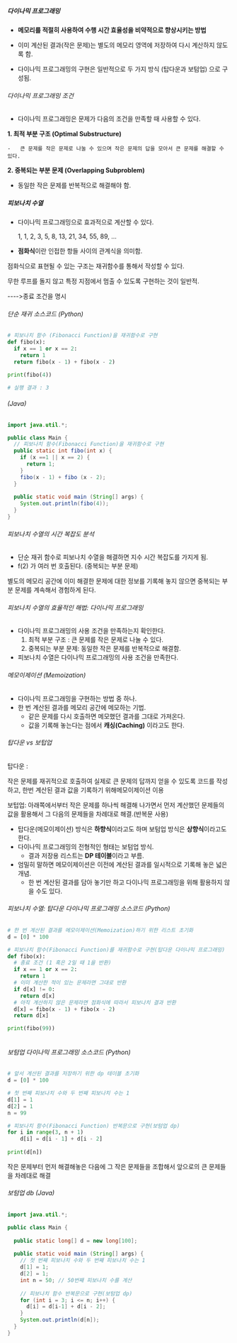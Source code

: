 ##### 다이나믹 프로그래밍

- **메모리를 적절히 사용하여 수행 시간 효율성을 비약적으로 향상시키는 방법**

- 이미 계산된 결과(작은 문제)는 별도의 메모리 영역에 저장하여 다시 계산하지 않도록 함.
- 다이나믹 프로그래밍의 구현은 일반적으로 두 가지 방식 (탑다운과 보텀업) 으로 구성됨.



###### 다이나믹 프로그래밍 조건

- 다이나믹 프로그래밍은 문제가 다음의 조건을 만족할 때 사용할 수 있다.

**1. 최적 부분 구조 (Optimal Substructure)**

	-	큰 문제를 작은 문제로 나눌 수 있으며 작은 문제의 답을 모아서 큰 문제를 해결할 수 있다.

**2. 중복되는 부분 문제 (Overlapping Subproblem)**

- 동일한 작은 문제를 반복적으로 해결해야 함.



##### 피보나치 수열

- 다이나믹 프로그래밍으로 효과적으로 계산할 수 있다.

  1, 1, 2, 3, 5, 8, 13, 21, 34, 55, 89, ...

- **점화식**이란 인접한 항들 사이의 관계식을 의미함.

   

점화식으로 표현될 수 있는 구조는 재귀함수를 통해서 작성할 수 있다.

 무한 루프를 돌지 않고 특정 지점에서 멈출 수 있도록 구현하는 것이 일반적.

---->종료 조건을 명시 

###### 단순 재귀 소스코드 (Python)

``` python
# 피보나치 함수 (Fibonacci Function)을 재귀함수로 구현
def fibo(x):
  if x == 1 or x == 2:
    return 1
  return fibo(x - 1) + fibo(x - 2)

print(fibo(4))

# 실행 결과 : 3
```

###### (Java)

````java
import java.util.*;

public class Main {
  // 피보나치 함수(Fibonacci Function)을 재귀함수로 구현
  public static int fibo(int x) {
    if (x ==1 || x == 2) {
      return 1;
    }
    fibo(x - 1) + fibo (x - 2);  
  }
  
  public static void main (String[] args) {
    System.out.println(fibo(4));
  }
}
````



###### 피보나치 수열의 시간 복잡도 분석

- 단순 재귀 함수로 피보나치 수열을 해결하면 지수 시간 복잡도를 가지게 됨.
- f(2) 가 여러 번 호출된다. (중복되는 부분 문제)

별도의 메모리 공간에 이미 해결한 문제에 대한 정보를 기록해 놓지 않으면 중복되는 부분 문제를 계속해서 경험하게 된다.



###### 피보나치 수열의 효율적인 해법: 다이나믹 프로그래밍

- 다이나믹 프로그래밍의 사용 조건을 만족하는지 확인한다.
  1. 최적 부분 구조 : 큰 문제를 작은 문제로 나눌 수 있다.
  2.  중복되는 부분 문제: 동일한 작은 문제를 반복적으로 해결함.
- 피보나치 수열은 다이나믹 프로그래밍의 사용 조건을 만족한다.



###### 메모이제이션 (Memoization) 

- 다이나믹 프로그래밍을 구현하는 방법 중 하나.
- 한 번 계산된 결과를 메모리 공간에 메모하는 기법.
  - 같은 문제를 다시 호출하면 메모했던 결과를 그대로 가져온다.
  - 값을 기록해 놓는다는 점에서 **캐싱(Caching)** 이라고도 한다.



###### 탑다운 vs 보텁업

탑다운 :

작은 문제를 재귀적으로 호출하여 실제로 큰 문제의 답까지 얻을 수 있도록 코드를 작성하고, 한번 계산된 결과 값을 기록하기 위해메모이제이션 이용

보텁업: 아래쪽에서부터 작은 문제를 하나씩 해결해 나가면서 먼저 계산했던 문제들의 값을 활용해서 그 다음의 문제들을 차례대로 해결.(반복문 사용)

-  탑다운(메모이제이션) 방식은 **하향식**이라고도 하며 보텀업 방식은 **상향식**이라고도 한다.
- 다이나믹 프로그래밍의 전형적인 형태는 보텀업 방식.
  - 결과 저장용 리스트는 **DP 테이블**이라고 부름.
- 엄밀히 말하면 메모이제이션은 이전에 계산된 결과를 일시적으로 기록해 놓은 넓은 개념.
  - 한 번 계산된 결과를 담아 놓기만 하고 다이나믹 프로그래밍을 위해 활용하지 않을 수도 있다.

###### 피보나치 수열: 탑다운 다이나믹 프로그래밍 소스코드 (Python)

``` python
# 한 번 계산된 결과를 메모이제이션(Memoization)하기 위한 리스트 초기화
d = [0] * 100

# 피보나치 함수(Fibonacci Function)를 재귀함수로 구현(탑다운 다이나믹 프로그래밍)
def fibo(x):
  # 종료 조건 (1 혹은 2일 때 1을 반환)
  if x == 1 or x == 2:
    return 1
  # 이미 계산한 적이 있는 문제라면 그대로 반환
  if d[x] != 0:
    return d[x]
  # 아직 계산하지 않은 문제라면 점화식에 따라서 피보나치 결과 반환
  d[x] = fibo(x - 1) + fibo(x - 2)
  return d[x]

print(fibo(99))
 
```



###### 보텀업 다이나믹 프로그래밍 소스코드 (Python)

``` python
# 앞서 계산된 결과를 저장하기 위한 dp 테이블 초기화
d = [0] * 100

# 첫 번째 피보나치 수와 두 번째 피보나치 수는 1
d[1] = 1
d[2] = 1
n = 99

# 피보나치 함수(Fibonacci Function) 반복문으로 구현(보텀업 dp)
for i in range(3, n + 1)
	d[i] = d[i - 1] + d[i - 2]
  
print(d[n])  
```

작은 문제부터 먼저 해결해놓은 다음에 그 작은 문제들을 조합해서 앞으로의 큰 문제들을 차례대로 해결

 

###### 보텀업 db (Java)

``` java
import java.util.*;

public class Main {
  
  public static long[] d = new long[100];
  
  public static void main (String[] args) {
    // 첫 번째 피보나치 수와 두 번째 피보나치 수는 1
    d[1] = 1;
    d[2] = 1;
    int n = 50; // 50번째 피보나치 수를 계산
    
    // 피보나치 함수 반복문으로 구현(보텀업 dp)
    for (int i = 3; i <= n; i++) {
      d[i] = d[i-1] + d[i - 2];
    }
    System.out.println(d[n]);
  }
}
```

